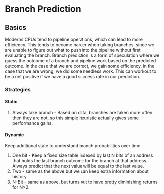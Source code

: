 # Branch Prediction

## Basics

Moderns CPUs tend to pipeline operations, which can lead to more efficiency.  This tends to become harder when taking branches, since we are unable to figure out what to push into the pipeline
without first evaluating the branch.  Branch prediction is a form of speculation where we guess the outcome of a branch and pipeline
work based on the predicted outcome.  In the case that we are correct, we gain some efficiency, in the case that we are wrong,
we did some needless work.  This can workout to be a net positive
if we have a good success rate in our prediction.

### Strategies

#### Static
1. Always take branch - Based on data, branches are taken more often then they are not, so this simple heuristic actually gives some performance gains.

#### Dynamic

Keep additional state to understand branch probabilities over time.

1. One bit - Keep a fixed size table indexed by last N bits of an
address that holds the last branch outcome for the branch at that address.  Always predict that the next value will be equal to the last value.
1. Two - same as the above but we can keep extra information about history.
1. N-Bit - same as above, but turns out to have pretty diminishing
returns for N>2.
